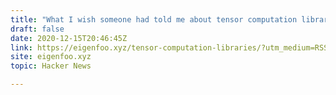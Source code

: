 ```yaml
---
title: "What I wish someone had told me about tensor computation libraries"
draft: false
date: 2020-12-15T20:46:45Z
link: https://eigenfoo.xyz/tensor-computation-libraries/?utm_medium=RSS&utm_source=hune
site: eigenfoo.xyz
topic: Hacker News  

---
```

